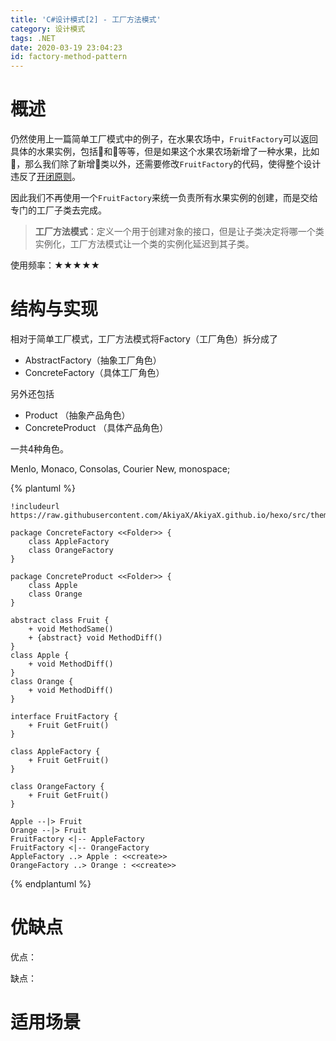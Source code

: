 ```yaml
---
title: 'C#设计模式[2] - 工厂方法模式'
category: 设计模式
tags: .NET
date: 2020-03-19 23:04:23
id: factory-method-pattern
---
```


# 概述

仍然使用上一篇简单工厂模式中的例子，在水果农场中，`FruitFactory`可以返回具体的水果实例，包括🍎和🍊等等，但是如果这个水果农场新增了一种水果，比如🍉，那么我们除了新增🍉类以外，还需要修改`FruitFactory`的代码，使得整个设计违反了[开闭原则](https://akiyax.github.io/csharp-design-pattern/#%E5%BC%80%E9%97%AD%E5%8E%9F%E5%88%99)。

因此我们不再使用一个`FruitFactory`来统一负责所有水果实例的创建，而是交给专门的工厂子类去完成。

>**工厂方法模式**：定义一个用于创建对象的接口，但是让子类决定将哪一个类实例化，工厂方法模式让一个类的实例化延迟到其子类。

使用频率：★★★★★

# 结构与实现

相对于简单工厂模式，工厂方法模式将Factory（工厂角色）拆分成了

- AbstractFactory（抽象工厂角色）
- ConcreteFactory（具体工厂角色）

另外还包括

- Product （抽象产品角色）
- ConcreteProduct （具体产品角色）

一共4种角色。

Menlo, Monaco, Consolas, Courier New, monospace;


{% plantuml %}

    !includeurl https://raw.githubusercontent.com/AkiyaX/AkiyaX.github.io/hexo/src/theme.puml   

    package ConcreteFactory <<Folder>> {
        class AppleFactory
        class OrangeFactory
    }

    package ConcreteProduct <<Folder>> {
        class Apple
        class Orange
    }

    abstract class Fruit {
        + void MethodSame()
        + {abstract} void MethodDiff()
    }
    class Apple {
        + void MethodDiff()
    }
    class Orange {
        + void MethodDiff()
    }
    
    interface FruitFactory {
        + Fruit GetFruit()
    }

    class AppleFactory {
        + Fruit GetFruit()
    }

    class OrangeFactory {
        + Fruit GetFruit()
    }

    Apple --|> Fruit
    Orange --|> Fruit
    FruitFactory <|-- AppleFactory
    FruitFactory <|-- OrangeFactory
    AppleFactory ..> Apple : <<create>>
    OrangeFactory ..> Orange : <<create>>

    

{% endplantuml %}


# 优缺点

优点：

缺点：

# 适用场景